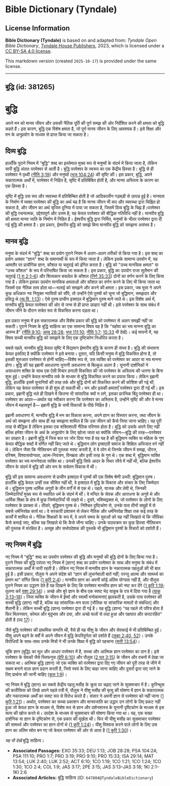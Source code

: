 # Bible Dictionary (Tyndale)

## License Information

**Bible Dictionary (Tyndale)** is based on and adapted from: _Tyndale Open Bible Dictionary_, [Tyndale House Publishers](https://tyndaleopenresources.com/), 2023, which is licensed under a [CC BY-SA 4.0 license](https://creativecommons.org/licenses/by-sa/4.0/legalcode.en).

This markdown version (created `2025-10-17`) is provided under the same license.



--------------------------------

## बुद्धि (id: 381265)

बुद्धि
======

अपने मन को मानव जीवन और उसकी नैतिक पूर्ति की पूर्ण समझ की ओर निर्देशित करने की क्षमता को बुद्धि कहते हैं। इस कारण, बुद्धि एक विशेष क्षमता है, जो पूर्ण मानव जीवन के लिए आवश्यक है। इसे शिक्षा और मन के अनुप्रयोग के माध्यम से प्राप्त किया जा सकता है।

दिव्य बुद्धि
------------

हालाँकि पुराने नियम में “बुद्धि” शब्द का इस्तेमाल मुख्य रूप से मनुष्यों के संदर्भ में किया जाता है, लेकिन सारी बुद्धि अंततः परमेश्वर से आती है। बुद्धि परमेश्वर के स्वरूप का एक केंद्रीय हिस्सा है। बुद्धि से ही परमेश्वर ने पृथ्वी ([नीति 3:19](https://ref.ly/Prov3:19)) और मनुष्यों ([भज 104:24](https://ref.ly/Ps104:24)) की सृष्टि की। इस प्रकार, बुद्धि, अपने सकारात्मक अर्थों में, परमेश्वर में निहित है, सृष्टि में प्रतिबिंबित होती है, और मानव अस्तित्व के कारण का एक हिस्सा है।

सृष्टि में बुद्धि उस रूप और व्यवस्था में प्रतिबिम्बित होती है जो आदिकालीन गड़बड़ी से उत्पन्न हुई है। मानवता के निर्माण में व्यक्त परमेश्वर की बुद्धि का अर्थ यह है कि मानव जीवन भी रूप और व्यवस्था द्वारा चिह्नित हो सकता है, और जीवन का अर्थ सृजित दुनिया में पाया जा सकता है, जिसमें दिव्य बुद्धि के चिह्न हैं।परमेश्वर की बुद्धि रचनात्मक, उद्देश्यपूर्ण और उत्तम है; यह केवल परमेश्वर की बौद्धिक गतिविधि नहीं है। मानवीय बुद्धि की क्षमता मानव जाति के निर्माण में निहित है। ईश्वरीय बुद्धि द्वारा निर्मित, मनुष्यों के भीतर परमेश्वर द्वारा दी गई बुद्धि की क्षमता है। इस प्रकार, ईश्वरीय बुद्धि को समझे बिना मानवीय बुद्धि को समझना असंभव है।

मानव बुद्धि
-----------

मनुष्य के संदर्भ में "बुद्धि" शब्द का प्रयोग पुराने नियम में अलग\-अलग तरीकों से किया गया है। इस शब्द का प्रयोग अक्सर "ज्ञान" शब्द के समानार्थी के रूप में किया जाता है। लेकिन इसके सामान्य उपयोग में, यह आमतौर पर प्रायौगिक ज्ञान, कौशल या चतुराई को इंगित करता है। बुद्धि को "उच्च मानसिक क्षमता" या "उच्च कौशल" के रूप में परिभाषित किया जा सकता है। इस प्रकार, बुद्धि का उपयोग राजा सुलैमान की चतुराई ([1 रा 2:1–6](https://ref.ly/1Kgs2:1-1Kgs2:6)) और शिल्पकार बसलेल के कौशल ([निर्ग 35:33](https://ref.ly/Exod35:33)) दोनों का वर्णन करने के लिए किया गया है। लेकिन इसका उपयोग मानसिक क्षमताओं और कौशल का वर्णन करने के लिए भी किया जाता था जिसमें एक नैतिक तत्व होता था—भलाई को समझने और करने की क्षमता। इस प्रकार, जब मूसा ने अपने कुछ अधिकार नव नियुक्त न्यायियों को सौंपे, तो उन्होंने ऐसे पुरुषों को चुना जो बुद्धिमान, समझदार और प्रसिद्ध थे ([व्य.वि. 1:13](https://ref.ly/Deut1:13))। ऐसे पुरुष प्राचीन इस्राएल में बुद्धिमान पुरुष माने जाते थे। इस विशेष अर्थ में, मानवीय बुद्धि केवल परमेश्वर की ओर से जन्म से ही प्राप्त उपहार नहीं थी। इसे परमेश्वर के साथ संबंध में जीवन जीने के दौरान सचेत रूप से विकसित करना पड़ता था।

इस प्रकार मनुष्य में इस सकारात्मक और विशेष प्रकार की बुद्धि को परमेश्वर से अलग समझी नहीं जा सकती। पुराने नियम के बुद्धि साहित्य का एक सामान्य विषय यह है कि "यहोवा का भय मानना बुद्धि का आरम्भ है" ([नीति 9:10](https://ref.ly/Prov9:10); [अय्यू 28:28](https://ref.ly/Job28:28); [भज 111:10](https://ref.ly/Ps111:10); [नीति 1:7](https://ref.ly/Prov1:7); [15:33](https://ref.ly/Prov15:33) भी देखें)। कई मायनों में, यह विषय सच्ची मानवीय बुद्धि को समझने के लिए एक दृष्टिकोण निर्धारित करता है।

सबसे पहले, मानवीय बुद्धि केवल सृष्टि में विद्यमान ईश्वरीय बुद्धि के कारण ही संभव है। बुद्धि की संभावना केवल इसलिए है क्योंकि परमेश्वर ने इसे बनाया। दूसरा, यदि किसी मनुष्य में बुद्धि विकसित होना है, तो इसकी शुरुआत परमेश्वर से होनी चाहिए—विशेष रूप से, उस व्यक्ति को परमेश्वर का आदर या भय मानना होगा। बुद्धि की यह इब्रानी अवधारणा युनानी अवधारणा से बिल्कुल अलग है। यूनानी दार्शनिकों ने असाधारण शक्ति के साथ एक ऐसी विचार प्रणाली विकसित की जो परमेश्वर के अस्तित्व की धारणा के बिना शुरू हुई। उन्होंने केवल मानवीय तर्क के माध्यम से बुद्धि विकसित करने का प्रयास किया। लेकिन इब्रानी बुद्धि, हालाँकि इसमें यूनानियों की तरह तर्क और बुद्धि दोनों को विकसित करने की कोशिश की गई थी, लेकिन यह केवल परमेश्वर से ही शुरू हो सकती थी। मन और इसकी क्षमताएँ परमेश्वर द्वारा दी गई थीं। इस प्रकार, इब्रानी बुद्धि भले ही दिखने में कितना भी सांसारिक क्यों न लगे, इसका प्रारंभिक बिंदु परमेश्वर ही था। परमेश्वर का आदर—अर्थात यह स्वीकार करना कि परमेश्वर का अस्तित्व है, उन्होंने सृष्टि की और वे मानव जीवन में महत्वपूर्ण हैं— इब्रानी बुद्धि के सभी विकासों के पीछे निहित है।

इब्रानी अवधारणा में, मानवीय बुद्धि में मन का विकास करना, अपने ज्ञान का विस्तार करना, तथा जीवन के अर्थ को समझना और साथ ही यह समझना शामिल है कि उस जीवन को कैसे जिया जाना चाहिए। यह पूरी तरह से बौद्धिक है लेकिन इसका एक शक्तिशाली नैतिक परिणाम होता है। बुद्धि को उसके अपने लिए नहीं बल्कि हमेशा जीवन के अर्थ के अनुप्रयोग के लिए खोजा जाता था क्योंकि जीवन—बुद्धि की तरह—परमेश्वर का उपहार है। इब्रानी बुद्धि में जिस बात पर जोर दिया गया है वह यह है की बुद्धिमान व्यक्ति या महिला के गुण केवल बौद्धिक शब्दों में वर्णित नहीं किए जाते थे। बुद्धिमान लोग इस्राएली समाज के शिक्षित अभिजात वर्ग नहीं थे। लेकिन जैसा कि नीतिवचन की पुस्तक स्पष्ट करती है, वे वे लोग थे जिनके जीवन में समझ, धीरज, परिश्रम, विश्वासयोग्यता, आत्म\-नियंत्रण, विनम्रता और इसी तरह के गुण थे। एक शब्द में, बुद्धिमान व्यक्ति परमेश्वर का भय माननेवाला व्यक्ति था। उनकी बुद्धि सिर्फ आदर के स्थिर रवैये में नहीं थी, बल्कि ईश्वरीय जीवन के संदर्भ में बुद्धि की ओर मन के सचेतन विकास में थी।

बुद्धि की इस सामान्य अवधारणा से प्राचीन इस्राएल में पुरुषों की एक विशेष श्रेणी उभरी: बुद्धिमान पुरुष। हालाँकि बुद्धि केवल उन्हीं तक सीमित नहीं थी, वे इस्राएल में बुद्धि के विकास और संचार के लिए जिम्मेदार थे। बुद्धिमान पुरुष धार्मिक अगुवों के तीन वर्गों में से एक थे। पहले, याजक और लेवी थे, जिनकी ज़िम्मेदारियाँ मुख्य रूप से स्थापित धर्म के संदर्भ में थीं। वे मन्दिर के सेवक और आराधना के अगुवे थे और धार्मिक शिक्षा के क्षेत्र में कुछ जिम्मेदारियाँ भी रखते थे। दूसरे, भविष्यद्वक्ता थे, जो परमेश्वर के लोगों के लिए परमेश्वर के प्रवक्ता थे। तीसरे, बुद्धिमान पुरुष थे। निश्चित दृष्टिकोण से, उनके पास तीनों समूहों में से सबसे धर्मनिरपेक्ष कार्य था। वे सरकारी प्रशासन से लेकर नैतिक और धर्मनिरपेक्ष शिक्षा तक कई तरह के कार्यों में शामिल थे। नैतिक शिक्षकों के रूप में, वे अपने समय के युवाओं को यह नहीं सिखाते थे कि जीविका कैसे कमाई जाए, बल्कि यह सिखाते थे कि कैसे जीना चाहिए। उनके पाठ्यक्रम का कुछ हिस्सा नीतिवचन की पुस्तक में संरक्षित है। अय्यूब और सभोपदेशक की पुस्तकें भी बुद्धिमान पुरुषों के विचारों को दर्शाती हैं।

नए नियम में बुद्धि
------------------

नए नियम में "बुद्धि" शब्द का उपयोग परमेश्वर की बुद्धि और मनुष्यों की बुद्धि दोनों के लिए किया गया है। पुराने नियम की बुद्धि परंपरा नए नियम में \[ज्ञान] शब्द का प्रयोग परमेश्वर के साथ और मनुष्य के संबंध में सकारात्मक अर्थों में जारी रहती है। लेकिन नए नियम में मानवीय ज्ञान के नकारात्मक पहलुओं की भी बात हुई है। इसी प्रकार, पौलुस ने अपने संदेश को "ज्ञान की लुभानेवाली बातें नहीं; परन्तु आत्मा और सामर्थ्य का प्रमाण था" वर्णित किया ([1 कुरि 2:4](https://ref.ly/1Cor2:4))। मानवीय ज्ञान का अपनी कोई अंतिम योग्यता नहीं है, और पौलुस पुराने नियम का उद्धरण देते हैं यह दिखाने के लिए कि परमेश्वर मानवीय ज्ञान को नष्ट कर देंगे ([1 कुरि 1:19](https://ref.ly/1Cor1:19); तुलना करें [यशा 29:14](https://ref.ly/Isa29:14))। अच्छे और बुरे ज्ञान के बीच एक स्पष्ट भेद याकूब के पत्र में दिया गया है ([याकू 3:13–18](https://ref.ly/Jas3:13-Jas3:18))। जिस व्यक्ति के जीवन में ईर्ष्या और स्वार्थी मनोकामनाएं झलकती है, उसके पास परमेश्वर की सच्ची बुद्धि (ज्ञान) नहीं है, बल्कि वह सांसारिक\-मन वाला \[भौतिक या सांसारिक मामलों से संबंधित] और शैतानी है। लेकिन सच्ची बुद्धि (ज्ञान) परमेश्वर द्वारा दी गई है। यह बुद्धि (ज्ञान) "वह पहले तो पवित्र होता है फिर मिलनसार, कोमल और मृदुभाव और दया, और अच्छे फलों से लदा हुआ और पक्षपात और कपटरहित" होती है (पद [17](https://ref.ly/Jas3:17))।

जैसे बुद्धि परमेश्वर की प्राथमिक सम्पत्ति थी, वैसे ही यह यीशु के जीवन और सेवकाई में भी प्रतिबिम्बित हुई। यीशु अपने बढ़ने के वर्षों में अपने जीवन में बुद्धि केपरिपूर्णता को दर्शाते हैं ([लूका 2:40, 52](https://ref.ly/Luke2:40,Luke2:52))। उनके विरोधियों के साथ\-साथ उनके मित्रों ने भी उनके शिक्षा में बुद्धि को पहचाना ([मत्ती 13:54](https://ref.ly/Matt13:54))।

चूंकि ज्ञान (बुद्धि) का मूल और आधार परमेश्वर में है, सच्चा और आत्मिक ज्ञान परमेश्वर का दान है। इसे परमेश्वर के सेवकों जैसे स्तिफनुस ([प्रेरि 6:10](https://ref.ly/Acts6:10)) और पौलुस ([2 पत 3:15](https://ref.ly/2Pet3:15)) के जीवन और वचनों में देखा जा सकता था। आत्मिक बुद्धि (ज्ञान) जो एक व्यक्ति को परमेश्वर द्वारा दिए गए जीवन को पूरी तरह से जीने में सक्षम बनाने वाला ज्ञान प्रदान करती है, जिसे स्वयं के लिए चाहा जाना चाहिए और दूसरों द्वारा पाए जाने के लिए प्रार्थना की जानी चाहिए ([कुल 1:9](https://ref.ly/Col1:9))।

नए नियम में बुद्धि (ज्ञान) का सबसे केंद्रीय पहलू मसीह के क्रूस पर चढ़ाए जाने के सुसमाचार में है। कुरिन्थुस की कलीसिया को लिखे अपने पहले पत्री में, पौलुस ने यीशु मसीह की मृत्यु की घोषणा में ज्ञान के सकारात्मक और नकारात्मक अर्थों का स्पष्ट रूप से विरोध करते हैं। संसार ने अपनी ज्ञान से परमेश्वर को नहीं जाना ([1 कुरि 1:21](https://ref.ly/1Cor1:21))। अर्थात्, परमेश्वर का सच्चा प्रकाशन और मानवजाति का उद्धार उन लोगों के लिए प्रकट नहीं हुआ जो केवल ज्ञान के माध्यम से, विशेष रूप से ज्ञान और दर्शनशास्त्र के यूनानी दृष्टिकोण के माध्यम से इस सत्य की खोज करते थे। उपदेश के माध्यम से सुसमाचार की घोषणा किया गया था। यह, एक सख्त दार्शनिक या ज्ञान के दृष्टिकोण से, एक प्रकार की मूर्खता थी। फिर भी यीशु मसीह का सुसमाचार परमेश्वर की सामर्थ्य और परमेश्वर का ज्ञान दोनों थे ([1 कुरि 1:24](https://ref.ly/1Cor1:24))। यीशु विश्वास करने वाले लोगों के लिए उस ज्ञान का अंतिम स्रोत बन गए जो केवल परमेश्वर की ओर से आता है ([1 कुरि 1:30](https://ref.ly/1Cor1:30))।

*यह भी देखें* बुद्धि साहित्य।

* **Associated Passages:** EXO 35:33; DEU 1:13; JOB 28:28; PSA 104:24; PSA 111:10; PRO 1:7; PRO 3:19; PRO 9:10; PRO 15:33; ISA 29:14; MAT 13:54; LUK 2:40; LUK 2:52; ACT 6:10; 1CO 1:19; 1CO 1:21; 1CO 1:24; 1CO 1:30; 1CO 2:4; COL 1:9; JAS 3:17; 2PE 3:15; JAS 3:13–JAS 3:18; 1KI 2:1–1KI 2:6
* **Associated Articles:** बुद्धि साहित्य (ID: `647804@TyndaleBibleDictionary`)

